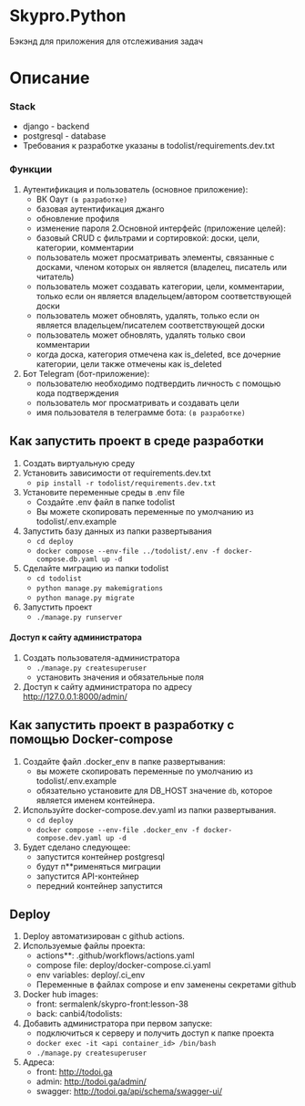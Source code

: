 # Skypro.Python

Бэкэнд для приложения для отслеживания задач

# Описание

### Stack

- django - backend
- postgresql - database
- Требования к разработке указаны в todolist/requirements.dev.txt

### Функции
1. Аутентификация и пользователь (основное приложение):
   - ВК Оаут `(в разработке)`
   - базовая аутентификация джанго
   - обновление профиля
   - изменение пароля
2.Основной интерфейс (приложение целей):
   - базовый CRUD с фильтрами и сортировкой: доски, цели, категории, комментарии
   - пользователь может просматривать элементы, связанные с досками, членом которых он является (владелец, писатель или читатель)
   - пользователь может создавать категории, цели, комментарии, только если он является владельцем/автором соответствующей доски
   - пользователь может обновлять, удалять, только если он является владельцем/писателем соответствующей доски
   - пользователь может обновлять, удалять только свои комментарии
   - когда доска, категория отмечена как is_deleted, все дочерние категории, цели также отмечены как is_deleted
3. Бот Telegram (бот-приложение):
   - пользователю необходимо подтвердить личность с помощью кода подтверждения
   - пользователь мог просматривать и создавать цели
   - имя пользователя в телеграмме бота: `(в разработке)`

## Как запустить проект в среде разработки

1. Создать виртуальную среду
2. Установить зависимости от requirements.dev.txt
   - `pip install -r todolist/requirements.dev.txt`
3. Установите переменные среды в .env file
   - Создайте .env файл в папке todolist
   - Вы можете скопировать переменные по умолчанию из todolist/.env.example
4. Запустить базу данных из папки развертывания
   - `cd deploy`
   - `docker compose --env-file ../todolist/.env -f docker-compose.db.yaml up -d`
5. Сделайте миграцию из папки todolist
   - `cd todolist`
   - `python manage.py makemigrations`
   - `python manage.py migrate`
6. Запустить проект
   - `./manage.py runserver`

#### Доступ к сайту администратора

1. Создать пользователя-администратора
   - `./manage.py createsuperuser`
   - установить значения и обязательные поля
2. Доступ к сайту администратора по адресу http://127.0.0.1:8000/admin/

## Как запустить проект в разработку с помощью Docker-compose

1. Создайте файл .docker_env в папке развертывания:
   - вы можете скопировать переменные по умолчанию из todolist/.env.example
   - обязательно установите для DB_HOST значение `db`, которое является именем контейнера.
2. Используйте docker-compose.dev.yaml из папки развертывания.
   - `cd deploy`
   - `docker compose --env-file .docker_env -f docker-compose.dev.yaml up -d`
3. Будет сделано следующее:
   - запустится контейнер postgresql
   - будут п**рименяться миграции
   - запустится API-контейнер
   - передний контейнер запустится

## Deploy

1. Deploy автоматизирован с github actions. 
2. Используемые файлы проекта:
   - actions**: .github/workflows/actions.yaml
   - compose file: deploy/docker-compose.ci.yaml
   - env variables: deploy/.ci_env
   - Переменные в файлах compose и env заменены секретами github
3. Docker hub images:
   - front: sermalenk/skypro-front:lesson-38
   - back: canbi4/todolists:<tag>
4. Добавить администратора при первом запуске:
   - подключиться к серверу и получить доступ к папке проекта
   - `docker exec -it <api container_id> /bin/bash`
   - `./manage.py createsuperuser`
5. Адреса:
   - front: http://todoi.ga
   - admin: http://todoi.ga/admin/
   - swagger: http://todoi.ga/api/schema/swagger-ui/

